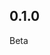 <!-- https://developers.home-assistant.io/docs/add-ons/presentation#keeping-a-changelog -->

## 0.1.0

Beta
